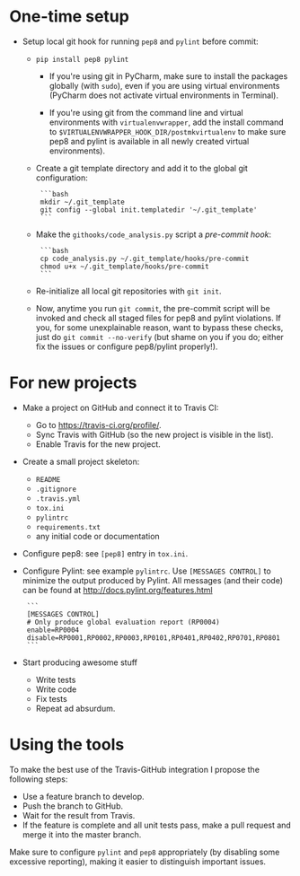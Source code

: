 # One-time setup
* Setup local git hook for running `pep8` and `pylint` before commit:
  * `pip install pep8 pylint`
    * If you're using git in PyCharm, make sure to install the packages
      globally (with `sudo`), even if you are using virtual environments
      (PyCharm does not activate virtual environments in Terminal).

    * If you're using git from the command line and virtual environments with
      `virtualenvwrapper`, add the install command to
      `$VIRTUALENVWRAPPER_HOOK_DIR/postmkvirtualenv` to make sure pep8 and
      pylint is available in all newly created virtual environments).

  * Create a git template directory and add it to the global git configuration:

         ```bash
         mkdir ~/.git_template
         git config --global init.templatedir '~/.git_template'
         ```

  * Make the `githooks/code_analysis.py` script a *pre-commit hook*:

         ```bash
         cp code_analysis.py ~/.git_template/hooks/pre-commit
         chmod u+x ~/.git_template/hooks/pre-commit
         ```

  * Re-initialize all local git repositories with `git init`.

  * Now, anytime you run `git commit`, the pre-commit
    script will be invoked and check all staged files for pep8 and pylint
    violations. If you, for some unexplainable reason, want to bypass these
    checks, just do `git commit --no-verify` (but shame on you if you do;
    either fix the issues or configure pep8/pylint properly!).

# For new projects

* Make a project on GitHub and connect it to Travis CI:
  * Go to https://travis-ci.org/profile/.
  * Sync Travis with GitHub (so the new project is visible in the list).
  * Enable Travis for the new project.

* Create a small project skeleton:
  * `README`
  * `.gitignore`
  * `.travis.yml`
  * `tox.ini`
  * `pylintrc`
  * `requirements.txt`
  * any initial code or documentation

* Configure pep8: see `[pep8]` entry in `tox.ini`.

* Configure Pylint: see example `pylintrc`. Use `[MESSAGES CONTROL]` to minimize
the output produced by Pylint. All messages (and their code) can be found at
http://docs.pylint.org/features.html

       ```
       [MESSAGES CONTROL]
       # Only produce global evaluation report (RP0004)
       enable=RP0004
       disable=RP0001,RP0002,RP0003,RP0101,RP0401,RP0402,RP0701,RP0801
       ```

* Start producing awesome stuff
  * Write tests
  * Write code
  * Fix tests
  * Repeat ad absurdum.

# Using the tools
To make the best use of the Travis-GitHub integration I propose the following
steps:

* Use a feature branch to develop.
* Push the branch to GitHub.
* Wait for the result from Travis.
* If the feature is complete and all unit tests pass, make a pull request and
  merge it into the master branch.

Make sure to configure `pylint` and `pep8` appropriately (by disabling some
excessive reporting), making it easier to distinguish important issues.
